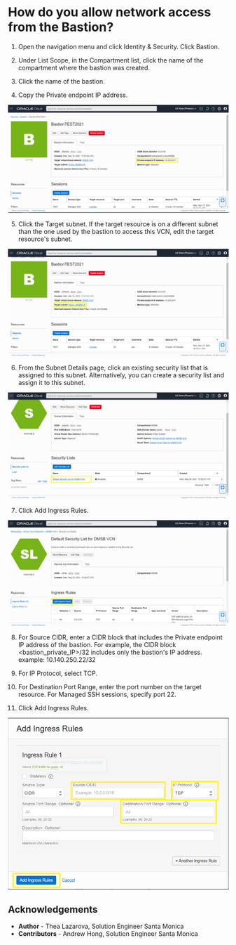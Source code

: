 # How do you allow network access from the Bastion?

1. Open the navigation menu and click Identity & Security. Click Bastion.

2. Under List Scope, in the Compartment list, click the name of the compartment where the bastion was created.

3. Click the name of the bastion.

4. Copy the Private endpoint IP address.

![Image alt text](images/endpoint_address.png)

5. Click the Target subnet.
If the target resource is on a different subnet than the one used by the bastion to access this VCN, edit the target resource's subnet.

![Image alt text](images/target_subnet.png)

6. From the Subnet Details page, click an existing security list that is assigned to this subnet.
Alternatively, you can create a security list and assign it to this subnet.

![Image alt text](images/security_list.png)

7. Click Add Ingress Rules.

![Image alt text](images/ingress_rule.png)

8. For Source CIDR, enter a CIDR block that includes the Private endpoint IP address of the bastion.
For example, the CIDR block <bastion_private_IP>/32 includes only the bastion's IP address.
example: 10.140.250.22/32

9. For IP Protocol, select TCP.

10. For Destination Port Range, enter the port number on the target resource.
For Managed SSH sessions, specify port 22.

11. Click Add Ingress Rules.

![Image alt text](images/add_ingress_rule.png)



## Acknowledgements
* **Author** - Thea Lazarova, Solution Engineer Santa Monica
* **Contributors** - Andrew Hong, Solution Engineer Santa Monica

